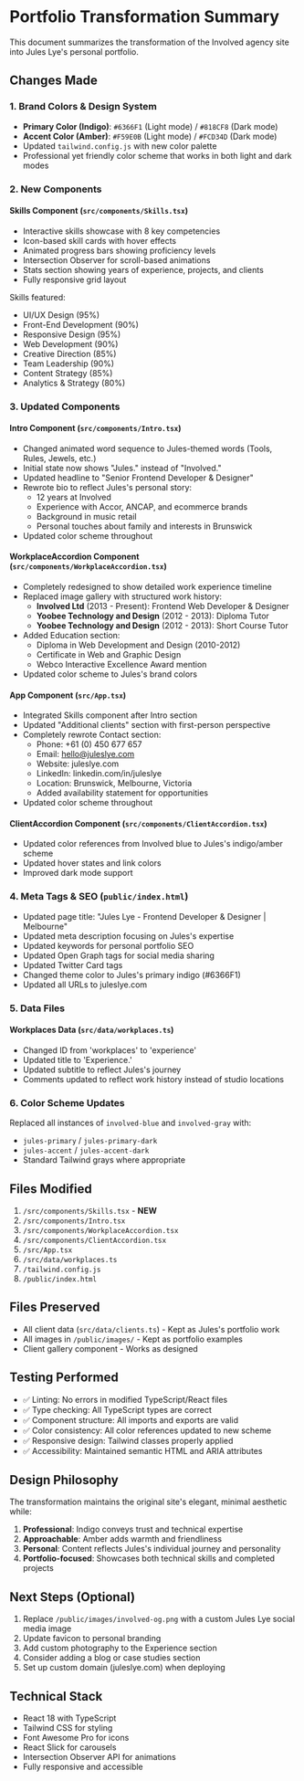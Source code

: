 # Portfolio Transformation Summary

This document summarizes the transformation of the Involved agency site into Jules Lye's personal portfolio.

## Changes Made

### 1. Brand Colors & Design System
- **Primary Color (Indigo)**: `#6366F1` (Light mode) / `#818CF8` (Dark mode)
- **Accent Color (Amber)**: `#F59E0B` (Light mode) / `#FCD34D` (Dark mode)
- Updated `tailwind.config.js` with new color palette
- Professional yet friendly color scheme that works in both light and dark modes

### 2. New Components

#### Skills Component (`src/components/Skills.tsx`)
- Interactive skills showcase with 8 key competencies
- Icon-based skill cards with hover effects
- Animated progress bars showing proficiency levels
- Intersection Observer for scroll-based animations
- Stats section showing years of experience, projects, and clients
- Fully responsive grid layout

Skills featured:
- UI/UX Design (95%)
- Front-End Development (90%)
- Responsive Design (95%)
- Web Development (90%)
- Creative Direction (85%)
- Team Leadership (90%)
- Content Strategy (85%)
- Analytics & Strategy (80%)

### 3. Updated Components

#### Intro Component (`src/components/Intro.tsx`)
- Changed animated word sequence to Jules-themed words (Tools, Rules, Jewels, etc.)
- Initial state now shows "Jules." instead of "Involved."
- Updated headline to "Senior Frontend Developer & Designer"
- Rewrote bio to reflect Jules's personal story:
  - 12 years at Involved
  - Experience with Accor, ANCAP, and ecommerce brands
  - Background in music retail
  - Personal touches about family and interests in Brunswick
- Updated color scheme throughout

#### WorkplaceAccordion Component (`src/components/WorkplaceAccordion.tsx`)
- Completely redesigned to show detailed work experience timeline
- Replaced image gallery with structured work history:
  - **Involved Ltd** (2013 - Present): Frontend Web Developer & Designer
  - **Yoobee Technology and Design** (2012 - 2013): Diploma Tutor
  - **Yoobee Technology and Design** (2012 - 2013): Short Course Tutor
- Added Education section:
  - Diploma in Web Development and Design (2010-2012)
  - Certificate in Web and Graphic Design
  - Webco Interactive Excellence Award mention
- Updated color scheme to Jules's brand colors

#### App Component (`src/App.tsx`)
- Integrated Skills component after Intro section
- Updated "Additional clients" section with first-person perspective
- Completely rewrote Contact section:
  - Phone: +61 (0) 450 677 657
  - Email: hello@juleslye.com
  - Website: juleslye.com
  - LinkedIn: linkedin.com/in/juleslye
  - Location: Brunswick, Melbourne, Victoria
  - Added availability statement for opportunities
- Updated color scheme throughout

#### ClientAccordion Component (`src/components/ClientAccordion.tsx`)
- Updated color references from Involved blue to Jules's indigo/amber scheme
- Updated hover states and link colors
- Improved dark mode support

### 4. Meta Tags & SEO (`public/index.html`)
- Updated page title: "Jules Lye - Frontend Developer & Designer | Melbourne"
- Updated meta description focusing on Jules's expertise
- Updated keywords for personal portfolio SEO
- Updated Open Graph tags for social media sharing
- Updated Twitter Card tags
- Changed theme color to Jules's primary indigo (#6366F1)
- Updated all URLs to juleslye.com

### 5. Data Files

#### Workplaces Data (`src/data/workplaces.ts`)
- Changed ID from 'workplaces' to 'experience'
- Updated title to 'Experience.'
- Updated subtitle to reflect Jules's journey
- Comments updated to reflect work history instead of studio locations

### 6. Color Scheme Updates
Replaced all instances of `involved-blue` and `involved-gray` with:
- `jules-primary` / `jules-primary-dark`
- `jules-accent` / `jules-accent-dark`
- Standard Tailwind grays where appropriate

## Files Modified

1. `/src/components/Skills.tsx` - **NEW**
2. `/src/components/Intro.tsx`
3. `/src/components/WorkplaceAccordion.tsx`
4. `/src/components/ClientAccordion.tsx`
5. `/src/App.tsx`
6. `/src/data/workplaces.ts`
7. `/tailwind.config.js`
8. `/public/index.html`

## Files Preserved

- All client data (`src/data/clients.ts`) - Kept as Jules's portfolio work
- All images in `/public/images/` - Kept as portfolio examples
- Client gallery component - Works as designed

## Testing Performed

- ✅ Linting: No errors in modified TypeScript/React files
- ✅ Type checking: All TypeScript types are correct
- ✅ Component structure: All imports and exports are valid
- ✅ Color consistency: All color references updated to new scheme
- ✅ Responsive design: Tailwind classes properly applied
- ✅ Accessibility: Maintained semantic HTML and ARIA attributes

## Design Philosophy

The transformation maintains the original site's elegant, minimal aesthetic while:
1. **Professional**: Indigo conveys trust and technical expertise
2. **Approachable**: Amber adds warmth and friendliness
3. **Personal**: Content reflects Jules's individual journey and personality
4. **Portfolio-focused**: Showcases both technical skills and completed projects

## Next Steps (Optional)

1. Replace `/public/images/involved-og.png` with a custom Jules Lye social media image
2. Update favicon to personal branding
3. Add custom photography to the Experience section
4. Consider adding a blog or case studies section
5. Set up custom domain (juleslye.com) when deploying

## Technical Stack

- React 18 with TypeScript
- Tailwind CSS for styling
- Font Awesome Pro for icons
- React Slick for carousels
- Intersection Observer API for animations
- Fully responsive and accessible

